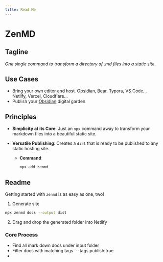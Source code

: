 ```yaml
---
title: Read Me
---
```

# ZenMD

## Tagline

_One single command to transform a directory of .md files into a static site._

## Use Cases

- Bring your own editor and host. Obsidian, Bear, Typora, VS Code... Netlify, Vercel, Cloudflare...
- Publish your [Obsidian](https://obsidian.md/) digital garden.

## Principles

- **Simplicity at its Core**: Just an `npx` command away to transform your markdown files into a beautiful static site.
- **Versatile Publishing**: Creates a `dist` that is ready to be published to any static hosting site.

  - **Command**: 
    ```bash
    npx add zenmd
    ```
  
## Readme

Getting started with `zenmd` is as easy as one, two!

1. Generate site
  ```bash
  npx zenmd docs --output dist
  ```
2. Drag and drop the generated folder into Netlify

### Core Process
- Find all mark down docs under input folder
- Filter docs with matching tags `--tags publish:true
- 
